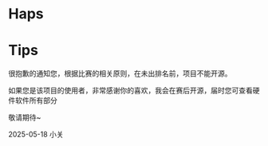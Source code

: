 # Haps
# Tips
很抱歉的通知您，根据比赛的相关原则，在未出排名前，项目不能开源。

如果您是该项目的使用者，非常感谢你的喜欢，我会在赛后开源，届时您可查看硬件软件所有部分

敬请期待~ 

2025-05-18 小关
